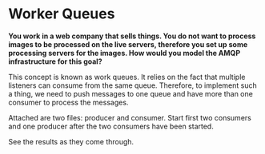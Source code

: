 # Worker Queues

__You work in a web company that sells things. You do not want to process images to be processed on the live servers, 
therefore you set up some processing servers for the images. How would you model the AMQP infrastructure for this goal?__

This concept is known as work queues. It relies on the fact that multiple listeners can consume from the same queue.
Therefore, to implement such a thing, we need to push messages to one queue and have more than one consumer to process
the messages.

Attached are two files: producer and consumer. Start first two consumers and one producer after the two consumers have 
been started.

See the results as they come through.